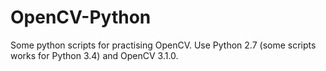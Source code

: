 # OpenCV-Python
Some python scripts for practising OpenCV. Use Python 2.7 (some scripts works for Python 3.4) and OpenCV 3.1.0. 
